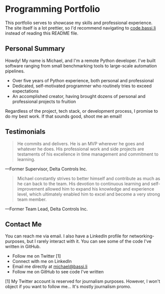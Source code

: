 # Programming Portfolio

This portfolio serves to showcase my skills and professional experience.
The site itself is a lot prettier, so I'd recommend navigating to [code.bassi.li](code.bassi.li) instead of reading this README file.

## Personal Summary

Howdy! My name is Michael, and I'm a remote Python developer. I've built software ranging from small benchmarking tools to large-scale automation pipelines.

- Over five years of Python experience, both personal and professional
- Dedicated, self-motivated programmer who routinely tries to exceed expectations
- An accomplished creator, having brought dozens of personal and professional projects to fruition

Regardless of the project, tech stack, or development process, I promise to do my best work. If that sounds good, shoot me an email!

## Testimonials
> He commits and delivers. He is an MVP wherever he goes and whatever he does. His professional work and side projects are testaments of his excellence in time management and commitment to learning.

—Former Supervisor, Delta Controls Inc.

> Michael constantly strives to better himself and contribute as much as he can back to the team. His devotion to continuous learning and self-improvement allowed him to expand his knowledge and experience level, which ultimately enabled him to excel and become a very strong team member.

—Former Team Lead, Delta Controls Inc.

## Contact Me

You can reach me via email. I also have a LinkedIn profile for networking-purposes, but I rarely interact with it. You can see some of the code I've written in GitHub.

- Follow me on Twitter [1]
- Connect with me on LinkedIn
- Email me directly at michael@bassi.li
- Follow me on GitHub to see code I've written

[1] My Twitter account is reserved for journalism purposes. However, I won't object if you want to follow me... It's mostly journalism promo.

